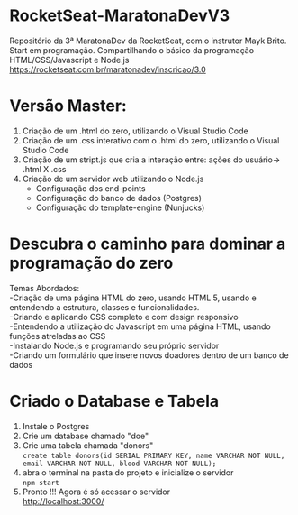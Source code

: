 # RocketSeat-MaratonaDevV3
Repositório da 3ª MaratonaDev da RocketSeat, com o instrutor Mayk Brito.
Start em programação. Compartilhando o básico da programação HTML/CSS/Javascript e Node.js
https://rocketseat.com.br/maratonadev/inscricao/3.0

# Versão Master:
1. Criação de um .html do zero, utilizando o Visual Studio Code
2. Criação de um .css interativo com o .html do zero, utilizando o Visual Studio Code
3. Criação de um stript.js que cria a interação entre: ações do usuário-> .html X .css
4. Criação de um servidor web utilizando o Node.js
   - Configuração dos end-points
   - Configuração do banco de dados (Postgres)
   - Configuração do template-engine (Nunjucks)

# Descubra o caminho para dominar a programação do zero

<span>Temas Abordados:</span><br>
  -Criação de uma página HTML do zero, usando HTML 5, usando e entendendo a estrutura, classes e funcionalidades.<br>
  -Criando e aplicando CSS completo e com design responsivo<br>
  -Entendendo a utilização do Javascript em uma página HTML, usando funções atreladas ao CSS<br>
  -Instalando Node.js e programando seu próprio servidor<br>
  -Criando um formulário que insere novos doadores dentro de um banco de dados<br>
  
  
  
  # Criado o Database e Tabela
  
  1. Instale o Postgres
  2. Crie um database chamado "doe"
  3. Crie uma tabela chamada "donors"<br> `create table donors(id SERIAL PRIMARY KEY, name VARCHAR NOT NULL, email VARCHAR NOT NULL, blood VARCHAR NOT NULL);`
  4. abra o terminal na pasta do projeto e inicialize o servidor<br>`npm start`
  5. Pronto !!! Agora é só acessar o servidor<br>[http://localhost:3000/](http://localhost:3000/)

